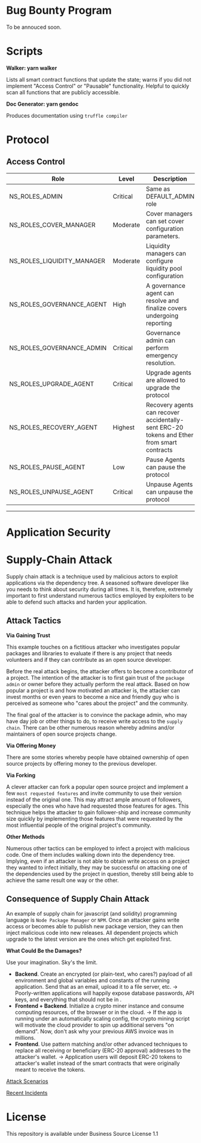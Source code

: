 # Bug Bounty Program

To be annouced soon.

# Scripts

**Walker: yarn walker**

Lists all smart contract functions that update the state; warns if you did not implement "Access Control" or "Pausable" functionality. Helpful to quickly scan all functions that are publicly accessible.

**Doc Generator: yarn gendoc**

Produces documentation using `truffle compiler`

# Protocol

## Access Control

| Role                       | Level    | Description                                                                                |
| -------------------------- | -------- | ------------------------------------------------------------------------------------------ |
| NS_ROLES_ADMIN             | Critical | Same as DEFAULT_ADMIN role                                                                 |
| NS_ROLES_COVER_MANAGER     | Moderate | Cover managers can set cover configuration parameters.                                     |
| NS_ROLES_LIQUIDITY_MANAGER | Moderate | Liquidity managers can configure liquidity pool configuration                              |
| NS_ROLES_GOVERNANCE_AGENT  | High     | A governance agent can resolve and finalize covers undergoing reporting                    |
| NS_ROLES_GOVERNANCE_ADMIN  | Critical | Governance admin can perform emergency resolution.                                         |
| NS_ROLES_UPGRADE_AGENT     | Critical | Upgrade agents are allowed to upgrade the protocol                                         |
| NS_ROLES_RECOVERY_AGENT    | Highest  | Recovery agents can recover accidentally-sent ERC-20 tokens and Ether from smart contracts |
| NS_ROLES_PAUSE_AGENT       | Low      | Pause Agents can pause the protocol                                                        |
| NS_ROLES_UNPAUSE_AGENT     | Critical | Unpause Agents can unpause the protocol                                                    |

---

# Application Security

# Supply-Chain Attack

Supply chain attack is a technique used by malicious actors to exploit applications via the dependency tree. A seasoned software developer like you needs to think about security during all times. It is, therefore, extremely important to first understand numerous tactics employed by exploiters to be able to defend such attacks and harden your application.

## Attack Tactics

**Via Gaining Trust**

This example touches on a fictitious attacker who investigates popular packages and libraries to evaluate if there is any project that needs volunteers and if they can contribute as an open source developer.

Before the real attack begins, the attacker offers to become a contributor of a project. The intention of the attacker is to first gain trust of the `package admin` or owner before they actually perform the real attack. Based on how popular a project is and how motivated an attacker is, the attacker can invest months or even years to become a nice and friendly guy who is perceived as someone who "cares about the project" and the community.

The final goal of the attacker is to convince the package admin, who may have day job or other things to do, to receive write access to the `supply chain`. There can be other numerous reason whereby admins and/or maintainers of open source projects change.

**Via Offering Money**

There are some stories whereby people have obtained ownership of open source projects by offering money to the previous developer.

**Via Forking**

A clever attacker can fork a popular open source project and implement a few `most requested features` and invite community to use their version instead of the original one. This may attract ample amount of followers, especially the ones who have had requested those features for ages. This technique helps the attacker to gain follower-ship and increase community size quickly by implementing those features that were requested by the most influential people of the original project's community.

**Other Methods**

Numerous other tactics can be employed to infect a project with malicious code. One of them includes walking down into the dependency tree. Implying, even if an attacker is not able to obtain write access on a project they wanted to infect initially, they may be successful on attacking one of the dependencies used by the project in question, thereby still being able to achieve the same result one way or the other.

## Consequence of Supply Chain Attack

An example of supply chain for javascript (and solidity) programming language is `Node Package Manager` or `NPM`. Once an attacker gains write access or becomes able to publish new package version, they can then inject malicious code into new releases. All dependent projects which upgrade to the latest version are the ones which get exploited first.

**What Could Be the Damages?**

Use your imagination. Sky's the limit.

- **Backend**. Create an encrypted (or plain-text, who cares?) payload of all environment and global variables and constants of the running application. Send that as an email, upload it to a file server, etc. → Poorly-written applications will happily expose database passwords, API keys, and everything that should not be in .
- **Frontend + Backend**. Initialize a crypto miner instance and consume computing resources, of the browser or in the cloud. → If the app is running under an automatically scaling config, the crypto mining script will motivate the cloud provider to spin up additional servers "on demand". Now, don't ask why your previous AWS invoice was in millions.
- **Frontend**. Use pattern matching and/or other advanced techniques to replace all receiving or beneficiary (ERC-20 approval) addresses to the attacker's wallet. → Application users will deposit ERC-20 tokens to attacker's wallet instead of the smart contracts that were originally meant to receive the tokens.

[Attack Scenarios](https://www.notion.so/629784ed8bf8431d9c5e0e8aa270a811)

[Recent Incidents](https://www.notion.so/2d942fe0d5444cf78b931ff2fb17afd5)

# License

This repository is available under Business Source License 1.1
